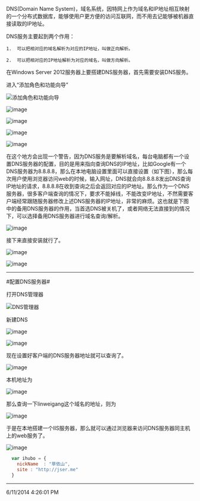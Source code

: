 DNS(Domain Name System)，域名系统，因特网上作为域名和IP地址相互映射的一个分布式数据库，能够使用户更方便的访问互联网，而不用去记能够被机器直接读取的IP地址。

DNS服务主要起到两个作用：

    1.	可以把相对应的域名解析为对应的IP地址，叫做正向解析。

    2.	可以把相对应的IP地址解析为对应的域名，叫做方向解析。

在Windows Server 2012服务器上要搭建DNS服务器，首先需要安装DNS服务。

进入“添加角色和功能向导”

![添加角色和功能向导](./pic20140611/dns001.bmp)

![image](./pic20140611/dns002.bmp)

![image](./pic20140611/dns003.bmp)

![image](./pic20140611/dns004.bmp)

![image](./pic20140611/dns005.bmp)

在这个地方会出现一个警告，因为DNS服务是要解析域名，每台电脑都有一个设置DNS服务器的配置，目的是用来指向查询DNS的IP地址，比如Google有一个DNS服务器为8.8.8.8，那么在本地电脑设置里面可以直接设置（如下图），那么每次用户使用浏览器访问web的时候，输入网址，DNS就会向8.8.8.8发出DNS查询IP地址的请求，8.8.8.8在收到查询之后会返回对应的IP地址。那么作为一个DNS服务器，很多客户端查询的情况下，要求不能掉线，不能改变IP地址，不然需要客户端经常跟随服务器修改上述DNS服务器的IP地址，非常的麻烦。这也就是下图中的备用DNS服务器的作用，当首选DNS被关机了，或者网络无法直接到的情况下，可以选择备用DNS服务器进行域名查询/解析。

![image](./pic20140611/dns008.bmp)

接下来直接安装就行了。

![image](./pic20140611/dns006.bmp)

![image](./pic20140611/dns007.bmp)


----------
#配置DNS服务器#

打开DNS管理器

![DNS管理器](./pic20140611/dnsguanliqi.bmp)

新建DNS

![image](./pic20140611/xinjiandnsquyu.bmp)

![image](./pic20140611/linweigang.bmp)

现在设置好客户端的DNS服务器地址就可以查询了。

![image](./pic20140611/cmdnslookup.bmp)

本机地址为

![image](./pic20140611/ip.bmp)

那么查询一下linweigang这个域名的地址，则为

![image](./pic20140611/linweigangchaxun.bmp)

于是在本地搭建一个IIS服务器，那么就可以通过浏览器来访问DNS服务器同主机上的web服务了。

![image](./pic20140611/linweigangwebpage.bmp)


```javascript
  var ihubo = {
    nickName  : "草依山",
    site : "http://jser.me"
  }
```


----------

6/11/2014 4:26:01 PM 